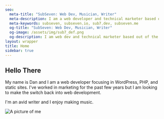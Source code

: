 ```yaml
---
seo:
  meta-title: "SubSeven: Web Dev, Musician, Writer"
  meta-description: I am a web developer and technical marketer based out of the midwest.
  meta-keywords: subseven, subseven.io, sub7.dev, subseven.me
  og-title: "SubSeven: Web Dev, Musician, Writer"
  og-image: /assets/img/sub7_def.png
  og-description: I am web dev and technical marketer based out of the midwest.
layout: wrapper
title: Home
sidebar: true
---
```

<section markdown="1"> 

## Hello There

My name is Dan and I am a web developer focusing in WordPress, PHP, and static sites. I've worked in marketing for the past few years but I am looking to make the switch back into web development.

I'm an avid writer and I enjoy making music. 

<img src="https://blue.subseven.io/assets/img/uploads/site/site_daniel.png" alt="A picture of me" class="img-fluid">

</section>